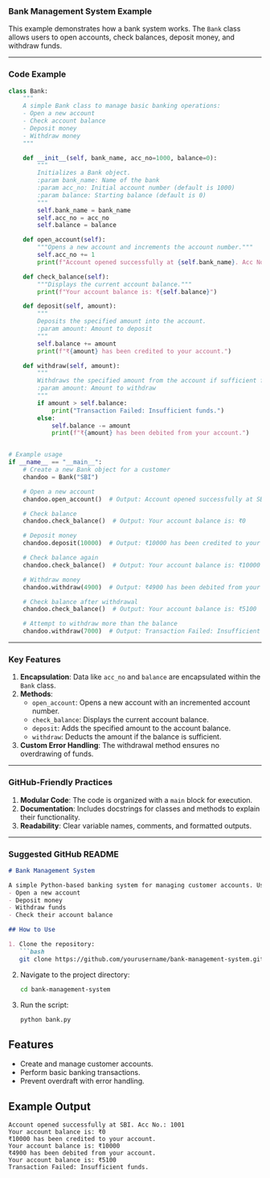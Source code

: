 ### **Bank Management System Example**

This example demonstrates how a bank system works. The `Bank` class allows users to open accounts, check balances, deposit money, and withdraw funds.

---

### **Code Example**

```python
class Bank:
    """
    A simple Bank class to manage basic banking operations:
    - Open a new account
    - Check account balance
    - Deposit money
    - Withdraw money
    """

    def __init__(self, bank_name, acc_no=1000, balance=0):
        """
        Initializes a Bank object.
        :param bank_name: Name of the bank
        :param acc_no: Initial account number (default is 1000)
        :param balance: Starting balance (default is 0)
        """
        self.bank_name = bank_name
        self.acc_no = acc_no
        self.balance = balance

    def open_account(self):
        """Opens a new account and increments the account number."""
        self.acc_no += 1
        print(f"Account opened successfully at {self.bank_name}. Acc No.: {self.acc_no}")

    def check_balance(self):
        """Displays the current account balance."""
        print(f"Your account balance is: ₹{self.balance}")

    def deposit(self, amount):
        """
        Deposits the specified amount into the account.
        :param amount: Amount to deposit
        """
        self.balance += amount
        print(f"₹{amount} has been credited to your account.")

    def withdraw(self, amount):
        """
        Withdraws the specified amount from the account if sufficient funds are available.
        :param amount: Amount to withdraw
        """
        if amount > self.balance:
            print("Transaction Failed: Insufficient funds.")
        else:
            self.balance -= amount
            print(f"₹{amount} has been debited from your account.")


# Example usage
if __name__ == "__main__":
    # Create a new Bank object for a customer
    chandoo = Bank("SBI")

    # Open a new account
    chandoo.open_account()  # Output: Account opened successfully at SBI. Acc No.: 1001

    # Check balance
    chandoo.check_balance()  # Output: Your account balance is: ₹0

    # Deposit money
    chandoo.deposit(10000)  # Output: ₹10000 has been credited to your account.

    # Check balance again
    chandoo.check_balance()  # Output: Your account balance is: ₹10000

    # Withdraw money
    chandoo.withdraw(4900)  # Output: ₹4900 has been debited from your account.

    # Check balance after withdrawal
    chandoo.check_balance()  # Output: Your account balance is: ₹5100

    # Attempt to withdraw more than the balance
    chandoo.withdraw(7000)  # Output: Transaction Failed: Insufficient funds.
```

---

### **Key Features**
1. **Encapsulation**: Data like `acc_no` and `balance` are encapsulated within the `Bank` class.
2. **Methods**: 
   - `open_account`: Opens a new account with an incremented account number.
   - `check_balance`: Displays the current account balance.
   - `deposit`: Adds the specified amount to the account balance.
   - `withdraw`: Deducts the amount if the balance is sufficient.
3. **Custom Error Handling**: The withdrawal method ensures no overdrawing of funds.

---

### **GitHub-Friendly Practices**
1. **Modular Code**: The code is organized with a `main` block for execution.
2. **Documentation**: Includes docstrings for classes and methods to explain their functionality.
3. **Readability**: Clear variable names, comments, and formatted outputs.

---

### **Suggested GitHub README**
```markdown
# Bank Management System

A simple Python-based banking system for managing customer accounts. Users can:
- Open a new account
- Deposit money
- Withdraw funds
- Check their account balance

## How to Use

1. Clone the repository:
   ```bash
   git clone https://github.com/yourusername/bank-management-system.git
   ```
2. Navigate to the project directory:
   ```bash
   cd bank-management-system
   ```
3. Run the script:
   ```bash
   python bank.py
   ```

## Features

- Create and manage customer accounts.
- Perform basic banking transactions.
- Prevent overdraft with error handling.

## Example Output

```plaintext
Account opened successfully at SBI. Acc No.: 1001
Your account balance is: ₹0
₹10000 has been credited to your account.
Your account balance is: ₹10000
₹4900 has been debited from your account.
Your account balance is: ₹5100
Transaction Failed: Insufficient funds.
